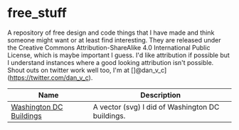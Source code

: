 # free_stuff
A repository of free design and code things that I have made and think someone might want or at least find interesting. They are released under the Creative Commons Attribution-ShareAlike 4.0 International Public License, which is maybe important I guess. I'd like attribution if possible but I understand instances where a good looking attribution isn't possible. Shout outs on twitter work well too, I'm at []@dan_v_c](https://twitter.com/dan_v_c).

| Name | Description |
|-----|-----|
| [Washington DC Buildings](https://github.com/DanCarvajal/free_stuff/blob/master/Washington_DC_buildings.svg) | A vector (svg) I did of Washington DC buildings.|
